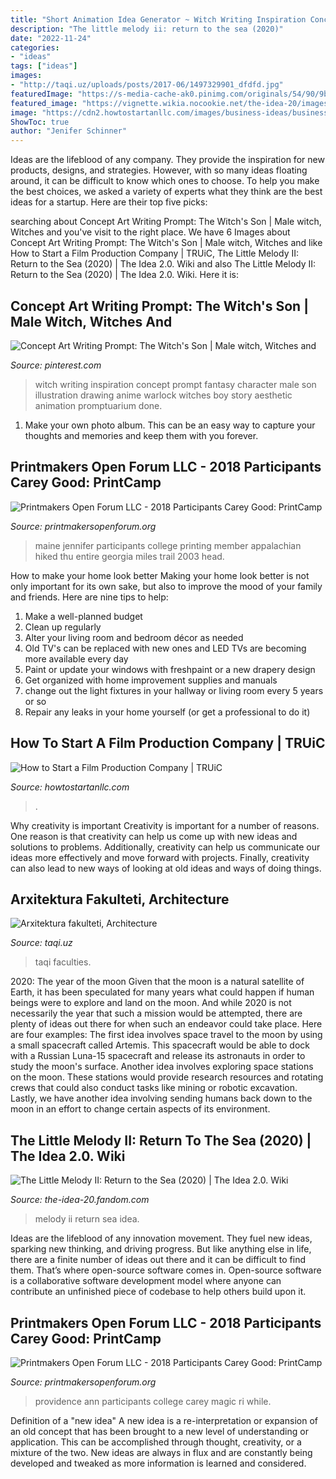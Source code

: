 ```yaml
---
title: "Short Animation Idea Generator ~ Witch Writing Inspiration Concept Prompt Fantasy Character Male Son Illustration Drawing Anime Warlock Witches Boy Story Aesthetic Animation Promptuarium Done"
description: "The little melody ii: return to the sea (2020)"
date: "2022-11-24"
categories:
- "ideas"
tags: ["ideas"]
images:
- "http://taqi.uz/uploads/posts/2017-06/1497329901_dfdfd.jpg"
featuredImage: "https://s-media-cache-ak0.pinimg.com/originals/54/90/9b/54909bb9864dfee38e422cb81f893ce4.jpg"
featured_image: "https://vignette.wikia.nocookie.net/the-idea-20/images/6/69/The_Little_Melody_II_Return_to_the_Sea_Parody_Poster.png/revision/latest/scale-to-width-down/318?cb=20200606131923"
image: "https://cdn2.howtostartanllc.com/images/business-ideas/business-idea-images/Film-Production-Company.jpg"
ShowToc: true
author: "Jenifer Schinner"
---
```



Ideas are the lifeblood of any company. They provide the inspiration for new products, designs, and strategies. However, with so many ideas floating around, it can be difficult to know which ones to choose. To help you make the best choices, we asked a variety of experts what they think are the best ideas for a startup. Here are their top five picks: 

	

		
searching about Concept Art Writing Prompt: The Witch&#039;s Son | Male witch, Witches and you've visit to the right place. We have 6 Images about Concept Art Writing Prompt: The Witch&#039;s Son | Male witch, Witches and like How to Start a Film Production Company | TRUiC, The Little Melody II: Return to the Sea (2020) | The Idea 2.0. Wiki and also The Little Melody II: Return to the Sea (2020) | The Idea 2.0. Wiki. Here it is:
		
    
## Concept Art Writing Prompt: The Witch&#039;s Son | Male Witch, Witches And

<img loading=lazy src="https://s-media-cache-ak0.pinimg.com/originals/54/90/9b/54909bb9864dfee38e422cb81f893ce4.jpg" onerror="this.onerror=null;this.src='https://tse2.mm.bing.net/th?id=OIP.YAAZVDwZ5cC-AtLe-8lOUgHaJ4&amp;pid=15.1';" alt="Concept Art Writing Prompt: The Witch&#039;s Son | Male witch, Witches and">

_Source: pinterest.com_

>witch writing inspiration concept prompt fantasy character male son illustration drawing anime warlock witches boy story aesthetic animation promptuarium done. 

	

1. Make your own photo album. This can be an easy way to capture your thoughts and memories and keep them with you forever.

    
## Printmakers Open Forum LLC - 2018 Participants Carey Good: PrintCamp

<img loading=lazy src="http://www.printmakersopenforum.org/yahoo_site_admin/assets/images/Jennifer_Manzella_PC_2018_Website_pics.123123538_std.jpg" onerror="this.onerror=null;this.src='https://tse1.mm.bing.net/th?id=OIP.irIKPCKAcKDHUnwfmg9ykgHaHC&amp;pid=15.1';" alt="Printmakers Open Forum LLC - 2018 Participants Carey Good: PrintCamp">

_Source: printmakersopenforum.org_

>maine jennifer participants college printing member appalachian hiked thu entire georgia miles trail 2003 head. 

	

How to make your home look better
Making your home look better is not only important for its own sake, but also to improve the mood of your family and friends. Here are nine tips to help: 
1. Make a well-planned budget
2. Clean up regularly
3. Alter your living room and bedroom décor as needed
4. Old TV's can be replaced with new ones and LED TVs are becoming more available every day 
5. Paint or update your windows with freshpaint or a new drapery design 
6. Get organized with home improvement supplies and manuals 
7. change out the light fixtures in your hallway or living room every 5 years or so 
8. Repair any leaks in your home yourself (or get a professional to do it) 

    
## How To Start A Film Production Company | TRUiC

<img loading=lazy src="https://cdn2.howtostartanllc.com/images/business-ideas/business-idea-images/Film-Production-Company.jpg" onerror="this.onerror=null;this.src='https://tse3.mm.bing.net/th?id=OIP.n-vCNmaooBLTad1V3oZiQgHaEK&amp;pid=15.1';" alt="How to Start a Film Production Company | TRUiC">

_Source: howtostartanllc.com_

>. 

	

Why creativity is important
Creativity is important for a number of reasons. One reason is that creativity can help us come up with new ideas and solutions to problems. Additionally, creativity can help us communicate our ideas more effectively and move forward with projects. Finally, creativity can also lead to new ways of looking at old ideas and ways of doing things.

    
## Arxitektura Fakulteti, Architecture

<img loading=lazy src="http://taqi.uz/uploads/posts/2017-06/1497329901_dfdfd.jpg" onerror="this.onerror=null;this.src='https://tse4.mm.bing.net/th?id=OIP.izD4yh1usnSpWYoNuMvIHwHaE5&amp;pid=15.1';" alt="Arxitektura fakulteti, Architecture">

_Source: taqi.uz_

>taqi faculties. 

	

2020: The year of the moon
Given that the moon is a natural satellite of Earth, it has been speculated for many years what could happen if human beings were to explore and land on the moon. And while 2020 is not necessarily the year that such a mission would be attempted, there are plenty of ideas out there for when such an endeavor could take place. Here are four examples: 
The first idea involves space travel to the moon by using a small spacecraft called Artemis. This spacecraft would be able to dock with a Russian Luna-15 spacecraft and release its astronauts in order to study the moon's surface. 
Another idea involves exploring space stations on the moon. These stations would provide research resources and rotating crews that could also conduct tasks like mining or robotic excavation. 
Lastly, we have another idea involving sending humans back down to the moon in an effort to change certain aspects of its environment.

    
## The Little Melody II: Return To The Sea (2020) | The Idea 2.0. Wiki

<img loading=lazy src="https://vignette.wikia.nocookie.net/the-idea-20/images/6/69/The_Little_Melody_II_Return_to_the_Sea_Parody_Poster.png/revision/latest/scale-to-width-down/318?cb=20200606131923" onerror="this.onerror=null;this.src='https://tse1.mm.bing.net/th?id=OIP.RB2PbUFxr9v9A8CMHU5DjAAAAA&amp;pid=15.1';" alt="The Little Melody II: Return to the Sea (2020) | The Idea 2.0. Wiki">

_Source: the-idea-20.fandom.com_

>melody ii return sea idea. 

	

Ideas are the lifeblood of any innovation movement. They fuel new ideas, sparking new thinking, and driving progress. But like anything else in life, there are a finite number of ideas out there and it can be difficult to find them. That’s where open-source software comes in. Open-source software is a collaborative software development model where anyone can contribute an unfinished piece of codebase to help others build upon it.

    
## Printmakers Open Forum LLC - 2018 Participants Carey Good: PrintCamp

<img loading=lazy src="http://www.printmakersopenforum.org/yahoo_site_admin/assets/images/Ann_Piper_PC_2018_Website_pics.123124534_std.jpg" onerror="this.onerror=null;this.src='https://tse3.mm.bing.net/th?id=OIP.kwo32-tu0g7LNEDOk-c1kAHaKr&amp;pid=15.1';" alt="Printmakers Open Forum LLC - 2018 Participants Carey Good: PrintCamp">

_Source: printmakersopenforum.org_

>providence ann participants college carey magic ri while. 

	

Definition of a "new idea"
A new idea is a re-interpretation or expansion of an old concept that has been brought to a new level of understanding or application. This can be accomplished through thought, creativity, or a mixture of the two. New ideas are always in flux and are constantly being developed and tweaked as more information is learned and considered.

